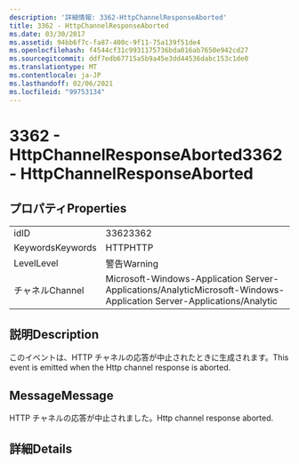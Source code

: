 ```yaml
---
description: '詳細情報: 3362-HttpChannelResponseAborted'
title: 3362 - HttpChannelResponseAborted
ms.date: 03/30/2017
ms.assetid: 94bb6f7c-fa87-400c-9f11-75a139f51de4
ms.openlocfilehash: f4544cf31c9931175736bda016ab7650e942cd27
ms.sourcegitcommit: ddf7edb67715a5b9a45e3dd44536dabc153c1de0
ms.translationtype: MT
ms.contentlocale: ja-JP
ms.lasthandoff: 02/06/2021
ms.locfileid: "99753134"
---
```

# <a name="3362---httpchannelresponseaborted"></a><span data-ttu-id="ac02b-103">3362 - HttpChannelResponseAborted</span><span class="sxs-lookup"><span data-stu-id="ac02b-103">3362 - HttpChannelResponseAborted</span></span>

## <a name="properties"></a><span data-ttu-id="ac02b-104">プロパティ</span><span class="sxs-lookup"><span data-stu-id="ac02b-104">Properties</span></span>  
  
|||  
|-|-|  
|<span data-ttu-id="ac02b-105">id</span><span class="sxs-lookup"><span data-stu-id="ac02b-105">ID</span></span>|<span data-ttu-id="ac02b-106">3362</span><span class="sxs-lookup"><span data-stu-id="ac02b-106">3362</span></span>|  
|<span data-ttu-id="ac02b-107">Keywords</span><span class="sxs-lookup"><span data-stu-id="ac02b-107">Keywords</span></span>|<span data-ttu-id="ac02b-108">HTTP</span><span class="sxs-lookup"><span data-stu-id="ac02b-108">HTTP</span></span>|  
|<span data-ttu-id="ac02b-109">Level</span><span class="sxs-lookup"><span data-stu-id="ac02b-109">Level</span></span>|<span data-ttu-id="ac02b-110">警告</span><span class="sxs-lookup"><span data-stu-id="ac02b-110">Warning</span></span>|  
|<span data-ttu-id="ac02b-111">チャネル</span><span class="sxs-lookup"><span data-stu-id="ac02b-111">Channel</span></span>|<span data-ttu-id="ac02b-112">Microsoft-Windows-Application Server-Applications/Analytic</span><span class="sxs-lookup"><span data-stu-id="ac02b-112">Microsoft-Windows-Application Server-Applications/Analytic</span></span>|  
  
## <a name="description"></a><span data-ttu-id="ac02b-113">説明</span><span class="sxs-lookup"><span data-stu-id="ac02b-113">Description</span></span>  

 <span data-ttu-id="ac02b-114">このイベントは、HTTP チャネルの応答が中止されたときに生成されます。</span><span class="sxs-lookup"><span data-stu-id="ac02b-114">This event is emitted when the Http channel response is aborted.</span></span>  
  
## <a name="message"></a><span data-ttu-id="ac02b-115">Message</span><span class="sxs-lookup"><span data-stu-id="ac02b-115">Message</span></span>  

 <span data-ttu-id="ac02b-116">HTTP チャネルの応答が中止されました。</span><span class="sxs-lookup"><span data-stu-id="ac02b-116">Http channel response aborted.</span></span>  
  
## <a name="details"></a><span data-ttu-id="ac02b-117">詳細</span><span class="sxs-lookup"><span data-stu-id="ac02b-117">Details</span></span>
